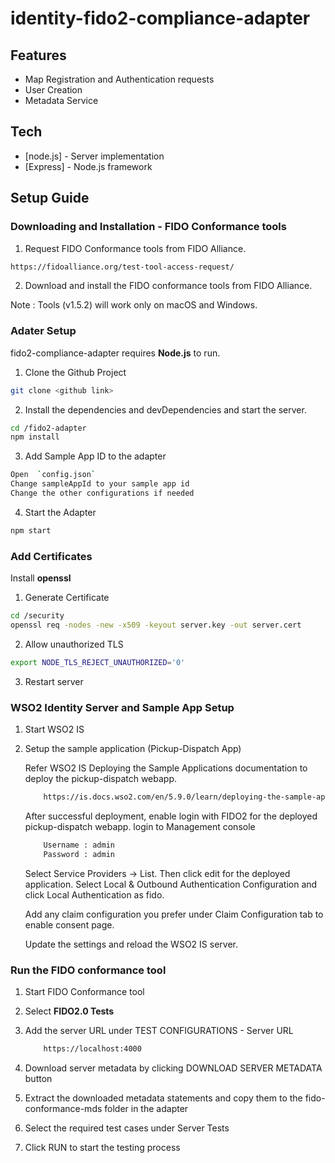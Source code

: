 # identity-fido2-compliance-adapter

## Features

- Map Registration and Authentication requests
- User Creation
- Metadata Service

## Tech

- [node.js] - Server implementation
- [Express] - Node.js framework

## Setup Guide

### Downloading and Installation - FIDO Conformance tools

1. Request FIDO Conformance tools from FIDO Alliance.

```sh
https://fidoalliance.org/test-tool-access-request/
```

2. Download and install the FIDO conformance tools from FIDO Alliance.

Note : Tools (v1.5.2) will work only on macOS and Windows.

### Adater Setup

fido2-compliance-adapter requires **Node.js** to run.

1. Clone the Github Project

```sh
git clone <github link>
```

2. Install the dependencies and devDependencies and start the server.

```sh
cd /fido2-adapter
npm install
```

3. Add Sample App ID to the adapter

```sh
Open  `config.json`
Change sampleAppId to your sample app id
Change the other configurations if needed
```

4. Start the Adapter

```sh
npm start
```

### Add Certificates

Install **openssl**

1. Generate Certificate

```sh
cd /security
openssl req -nodes -new -x509 -keyout server.key -out server.cert
```

2. Allow unauthorized TLS

```sh
export NODE_TLS_REJECT_UNAUTHORIZED='0'
```

3. Restart server

### WSO2 Identity Server and Sample App Setup

1.  Start WSO2 IS

2.  Setup the sample application (Pickup-Dispatch App)

    Refer WSO2 IS Deploying the Sample Applications documentation to deploy the pickup-dispatch webapp.

    ```sh
        https://is.docs.wso2.com/en/5.9.0/learn/deploying-the-sample-app/
    ```

    After successful deployment, enable login with FIDO2 for the deployed pickup-dispatch webapp.
    login to Management console

    ```sh
        Username : admin
        Password : admin
    ```

    Select Service Providers -> List. Then click edit for the deployed application. Select Local & Outbound Authentication Configuration and click Local Authentication as fido.

    Add any claim configuration you prefer under Claim Configuration tab to enable consent page.

    Update the settings and reload the WSO2 IS server.

### Run the FIDO conformance tool

1. Start FIDO Conformance tool

2. Select **FIDO2.0 Tests**

3. Add the server URL under TEST CONFIGURATIONS - Server URL

   ```sh
       https://localhost:4000
   ```

4. Download server metadata by clicking DOWNLOAD SERVER METADATA button
5. Extract the downloaded metadata statements and copy them to the fido-conformance-mds folder in the adapter
6. Select the required test cases under Server Tests

7. Click RUN to start the testing process
